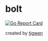 # bolt

[![Go Report Card](https://goreportcard.com/badge/github.com/mlctrez/bolt)](https://goreportcard.com/report/github.com/mlctrez/bolt)

created by [tigwen](https://github.com/mlctrez/tigwen)
